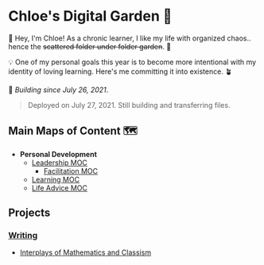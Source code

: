 # Chloe's Digital Garden 🌸
👋 Hey, I'm Chloe! As a chronic learner, I like my life with organized chaos.. hence the ~~scattered folder under folder garden~~. 📁

💡 One of my personal goals this year is to become more intentional with my identity of loving learning. Here's me committing it into existence. 🪴

🌴 *Building since July 26, 2021*.

> Deployed on July 27, 2021. Still building and transferring files.

## Main Maps of Content 🗺
- **Personal Development**
	- [Leadership MOC](moc/perdev/leadership.md)
		- [Facilitation MOC](moc/perdev/facilitation.md)
	- [Learning MOC](moc/perdev/learning.md)
	- [Life Advice MOC](moc/perdev/lifeadvice.md)

## Projects
### [Writing](moc/writing.md)
- [Interplays of Mathematics and Classism](notes/projects/writing/imc/interplays-of-mathematics-and-classism.md)

